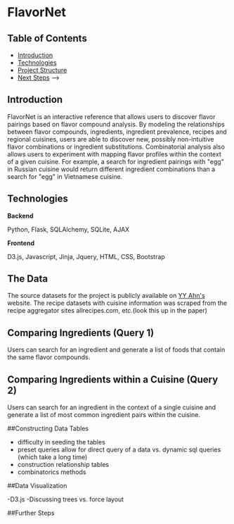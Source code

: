 # FlavorNet

## Table of Contents
- [Introduction](#introduction)
- [Technologies](#technologies)
- [Project Structure](#project-structure)
- [Next Steps](#project-structure) -->

## Introduction

FlavorNet is an interactive reference that allows users to discover flavor pairings based on flavor compound analysis. By modeling the relationships between flavor compounds, ingredients, ingredient prevalence, recipes and regional cuisines, users are able to discover new, possibly non-intuitive flavor combinations or ingredient substitutions. Combinatorial analysis also allows users to experiment with mapping flavor profiles within the context of a given cuisine. For example, a search for ingredient pairings with "egg" in Russian cuisine would return different ingredient combinations than a search for "egg" in Vietnamese cuisine. 


## Technologies

**Backend**

Python, Flask, SQLAlchemy, SQLite, AJAX

**Frontend**

D3.js, Javascript, Jinja, Jquery, HTML, CSS, Bootstrap

## The Data

The source datasets for the project is publicly available on [YY Ahn's](http://yongyeol.com/) website. The recipe datasets with cuisine information was scraped from the recipe aggregator sites allrecipes.com, etc.(look this up in the paper)  

## Comparing Ingredients (Query 1)

Users can search for an ingredient and generate a list of foods that contain the same flavor compounds. 

## Comparing Ingredients within a Cuisine (Query 2)

Users can search for an ingredient in the context of a single cuisine and generate a list of most common ingredient pairs within the cuisine. 

##Constructing Data Tables 

- difficulty in seeding the tables
- preset queries allow for direct query of a data vs. dynamic sql queries (which take a long time)
- construction relationship tables
- combinatorics methods 

##Data Visualization

-D3.js
-Discussing trees vs. force layout 



##Further Steps 